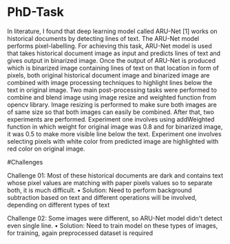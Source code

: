 # PhD-Task
In literature, I found that deep learning model called ARU-Net [1] works on historical documents by detecting lines of text. The ARU-Net model performs pixel-labelling. For achieving this task, ARU-Net model is used that takes historical document image as input and predicts lines of text and gives output in binarized image.
Once the output of ARU-Net is produced which is binarized image containing lines of text on that location in form of pixels, both original historical document image and binarized image are combined with image processing techniques to highlight lines below the text in original image. Two main post-processing tasks were performed to combine and blend image using image resize and weighted function from opencv library. Image resizing is performed to make sure both images are of same size so that both images can easily be combined. After that, two experiments are performed. Experiment one involves using addWeighted function in which weight for original image was 0.8 and for binarized image, it was 0.5 to make more visible line below the text. Experiment one involves selecting pixels with white color from predicted image are highlighted with red color on original image.

#Challenges

Challenge 01: Most of these historical documents are dark and contains text whose pixel values are matching with paper pixels values so to separate both, it is much difficult.
•	Solution: Need to perform background subtraction based on text and different operations will be involved, depending on different types of text

Challenge 02: Some images were different, so ARU-Net model didn't detect even single line.
•	Solution: Need to train model on these types of images, for training, again preprocessed dataset is required
